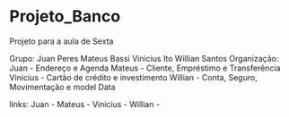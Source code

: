 # Projeto_Banco
Projeto para a aula de Sexta

Grupo:  Juan Peres
        Mateus Bassi
        Vinicius Ito
        Willian Santos
Organização:
        Juan - Endereço e Agenda
        Mateus - Cliente, Empréstimo e Transferência 
        Vinicius - Cartão de crédito e investimento 
        Willian - Conta, Seguro, Movimentação e model Data

links:
        Juan - 
        Mateus -
        Vinicius -
        Willian - 
        
